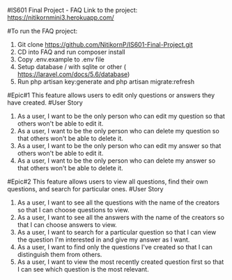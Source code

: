 #IS601 Final Project - FAQ
Link to the project: https://nitikornmini3.herokuapp.com/

#To run the FAQ project:                                                                                                   
1. Git clone https://github.com/NitikornP/IS601-Final-Project.git
2. CD into FAQ and run composer install
3. Copy .env.example to .env file
4. Setup database / with sqlite or other ( https://laravel.com/docs/5.6/database)
5. Run php artisan key:generate and  php artisan migrate:refresh
 
#Epic#1
This feature allows users to edit only questions or answers they have created.
#User Story
1. As a user, I want to be the only person who can edit my question so that others won't be able to edit it.
2. As a user, I want to be the only person who can delete my question so that others won't be able to delete it.
3. As a user, I want to be the only person who can edit my answer so that others won't be able to edit it.
4. As a user, I want to be the only person who can delete my answer so that others won't be able to delete it.

#Epic#2
This feature allows users to view all questions, find their own questions, and search for particular ones.
#User Story  
1. As a user, I want to see all the questions with the name of the creators so that I can choose questions to view.
2. As a user, I want to see all the answers with the name of the creators so that I can choose answers to view.
3. As a user, I want to search for a particular question so that I can view the question I'm interested in and give my answer as I want.
4. As a user, I want to find only the questions I've created so that I can distinguish them from others.
5. As a user, I want to view the most recently created question first so that I can see which question is the most relevant.